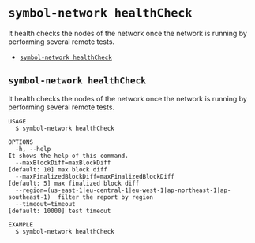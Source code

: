 `symbol-network healthCheck`
============================

It health checks the nodes of the network once the network is running by performing several remote tests.

* [`symbol-network healthCheck`](#symbol-network-healthcheck)

## `symbol-network healthCheck`

It health checks the nodes of the network once the network is running by performing several remote tests.

```
USAGE
  $ symbol-network healthCheck

OPTIONS
  -h, --help                                                                 It shows the help of this command.
  --maxBlockDiff=maxBlockDiff                                                [default: 10] max block diff
  --maxFinalizedBlockDiff=maxFinalizedBlockDiff                              [default: 5] max finalized block diff
  --region=(us-east-1|eu-central-1|eu-west-1|ap-northeast-1|ap-southeast-1)  filter the report by region
  --timeout=timeout                                                          [default: 10000] test timeout

EXAMPLE
  $ symbol-network healthCheck
```
